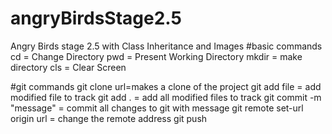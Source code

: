 # angryBirdsStage2.5
Angry Birds stage 2.5 with Class Inheritance and Images
#basic commands
cd = Change Directory
pwd = Present Working Directory
mkdir = make directory
cls = Clear Screen

#git commands
git clone url=makes a clone of the project
git add file =  add modified file to track
git add . = add all modified files to track
git commit -m "message" = commit all changes to git with message 
git remote set-url origin url = change the remote address
git push